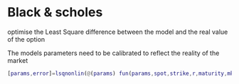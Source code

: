 # Black & scholes 
optimise the Least Square difference between the model and the real value of the option



The models parameters need to be calibrated to reflect the reality of the market 
```matlab
[params,error]=lsqnonlin(@(params) fun(params,spot,strike,r,maturity,mktp),x0,LB,UB)
```


